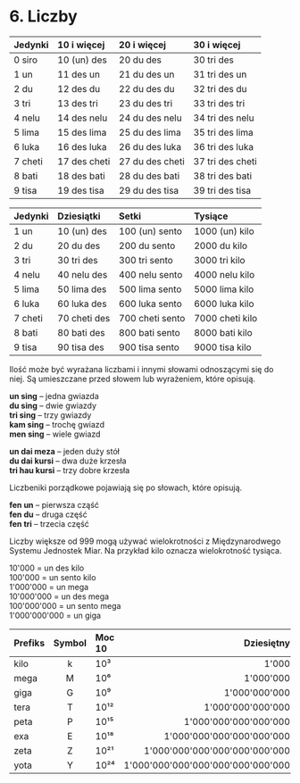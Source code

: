 
# 6. Liczby

| Jedynki | 10 i więcej  | 20 i więcej      | 30 i więcej      |
|:--------|:-------------|:-----------------|:-----------------|
| 0 siro  | 10 (un) des  | 20 du des        | 30 tri des       |
| 1 un    | 11 des un    | 21 du des un     | 31 tri des un    |
| 2 du    | 12 des du    | 22 du des du     | 32 tri des du    |
| 3 tri   | 13 des tri   | 23 du des tri    | 33 tri des tri   |
| 4 nelu  | 14 des nelu  | 24 du des nelu   | 34 tri des nelu  |
| 5 lima  | 15 des lima  | 25 du des lima   | 35 tri des lima  |
| 6 luka  | 16 des luka  | 26 du des luka   | 36 tri des luka  |
| 7 cheti | 17 des cheti | 27 du des cheti  | 37 tri des cheti |
| 8 bati  | 18 des bati  | 28 du des bati   | 38 tri des bati  |
| 9 tisa  | 19 des tisa  | 29 du des tisa   | 39 tri des tisa  |

| Jedynki | Dziesiątki   | Setki           | Tysiące           |
|:--------|:-------------|:----------------|:------------------|
| 1 un    | 10 (un) des  | 100 (un) sento  | 1000 (un) kilo    |
| 2 du    | 20 du des    | 200 du sento    | 2000 du kilo      |
| 3 tri   | 30 tri des   | 300 tri sento   | 3000 tri kilo     |
| 4 nelu  | 40 nelu   des| 400 nelu sento  | 4000 nelu kilo    |
| 5 lima  | 50 lima  des | 500 lima sento  | 5000 lima kilo    |
| 6 luka  | 60 luka des  | 600 luka sento  | 6000 luka kilo    |
| 7 cheti | 70 cheti des | 700 cheti sento | 7000 cheti kilo   |
| 8 bati  | 80 bati des  | 800 bati sento  | 8000 bati kilo    |
| 9 tisa  | 90 tisa des  | 900 tisa sento  | 9000 tisa kilo    |

Ilość może być wyrażana liczbami i innymi słowami odnoszącymi się do niej. Są umieszczane przed słowem lub wyrażeniem, które opisują.

**un sing**
– jedna gwiazda  
**du sing**
– dwie gwiazdy  
**tri sing**
– trzy gwiazdy  
**kam sing**
– trochę gwiazd  
**men sing**
– wiele gwiazd

**un dai meza**
– jeden duży stół  
**du dai kursi**
– dwa duże krzesła  
**tri hau kursi**
– trzy dobre krzesła

Liczbeniki porządkowe pojawiają się po słowach, które opisują.

**fen un**
– pierwsza cząść  
**fen du**
– druga część  
**fen tri**
– trzecia część

Liczby większe od 999 mogą używać wielokrotności z Międzynarodwego Systemu Jednostek Miar. Na przykład kilo oznacza wielokrotność tysiąca.

10'000 = un des kilo  
100'000 = un sento kilo  
1'000'000 = un mega  
10'000'000 = un des mega  
100'000'000 = un sento mega  
1'000'000'000 = un giga

| Prefiks| Symbol |Moc 10| Dziesiętny                        |
|:-------|:------:|:-----|----------------------------------:|
| kilo   | k      | 10³  |                             1'000 |
| mega   | M      | 10⁶  |                         1'000'000 |
| giga   | G      | 10⁹  |                     1'000'000'000 |
| tera   | T      | 10¹² |                 1'000'000'000'000 |
| peta   | P      | 10¹⁵ |             1'000'000'000'000'000 |
| exa    | E      | 10¹⁸ |         1'000'000'000'000'000'000 |
| zeta   | Z      | 10²¹ |     1'000'000'000'000'000'000'000 |
| yota   | Y      | 10²⁴ | 1'000'000'000'000'000'000'000'000 |

